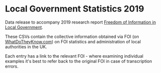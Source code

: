 # Local Government Statistics 2019
 
Data release to accompany 2019 research report [Freedom of Information in Local Government](https://research.mysociety.org/publications/freedom-information-local-government).

These CSVs contain the collective information obtained via FOI (on [WhatDoTheyKnow.com](https://www.whatdotheyknow.com)) on FOI statistics and administration of local authorities in the UK. 

Each entry has a link to the relevant FOI - where examining individual examples it's best to refer back to the original FOI in case of transcription errors.
